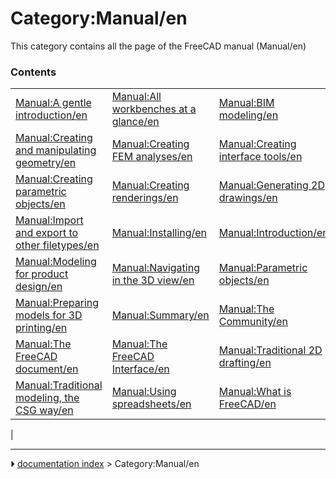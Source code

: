 # Category:Manual/en
This category contains all the page of the FreeCAD manual (Manual/en)

### Contents

|     |     |     |
| --- | --- | --- |
| [Manual:A gentle introduction/en](Manual_A_gentle_introduction/en.md) | [Manual:All workbenches at a glance/en](Manual_All_workbenches_at_a_glance/en.md) | [Manual:BIM modeling/en](Manual_BIM_modeling/en.md) |
| [Manual:Creating and manipulating geometry/en](Manual_Creating_and_manipulating_geometry/en.md) | [Manual:Creating FEM analyses/en](Manual_Creating_FEM_analyses/en.md) | [Manual:Creating interface tools/en](Manual_Creating_interface_tools/en.md) |
| [Manual:Creating parametric objects/en](Manual_Creating_parametric_objects/en.md) | [Manual:Creating renderings/en](Manual_Creating_renderings/en.md) | [Manual:Generating 2D drawings/en](Manual_Generating_2D_drawings/en.md) |
| [Manual:Import and export to other filetypes/en](Manual_Import_and_export_to_other_filetypes/en.md) | [Manual:Installing/en](Manual_Installing/en.md) | [Manual:Introduction/en](Manual_Introduction/en.md) |
| [Manual:Modeling for product design/en](Manual_Modeling_for_product_design/en.md) | [Manual:Navigating in the 3D view/en](Manual_Navigating_in_the_3D_view/en.md) | [Manual:Parametric objects/en](Manual_Parametric_objects/en.md) |
| [Manual:Preparing models for 3D printing/en](Manual_Preparing_models_for_3D_printing/en.md) | [Manual:Summary/en](Manual_Summary/en.md) | [Manual:The Community/en](Manual_The_Community/en.md) |
| [Manual:The FreeCAD document/en](Manual_The_FreeCAD_document/en.md) | [Manual:The FreeCAD Interface/en](Manual_The_FreeCAD_Interface/en.md) | [Manual:Traditional 2D drafting/en](Manual_Traditional_2D_drafting/en.md) |
| [Manual:Traditional modeling, the CSG way/en](Manual_Traditional_modeling,_the_CSG_way/en.md) | [Manual:Using spreadsheets/en](Manual_Using_spreadsheets/en.md) | [Manual:What is FreeCAD/en](Manual_What_is_FreeCAD/en.md) |
|



---
⏵ [documentation index](../README.md) > Category:Manual/en

